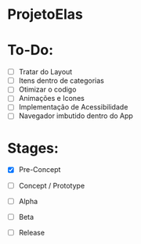# ProjetoElas

# To-Do:

- [ ] Tratar do Layout
- [ ] Itens dentro de categorias
- [ ] Otimizar o codigo
- [ ] Animações e Icones
- [ ] Implementação de Acessibilidade
- [ ] Navegador imbutido dentro do App

# Stages:
- [x] Pre-Concept
- [ ] Concept / Prototype
- [ ] Alpha
- [ ] Beta
- [ ] Release
 
